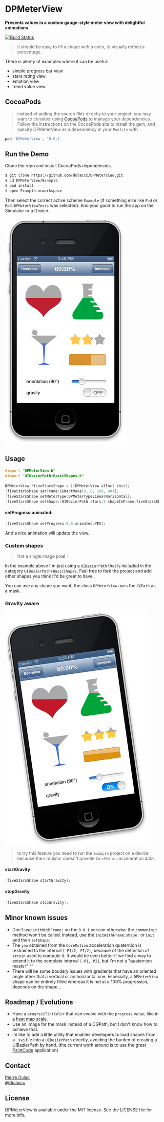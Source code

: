 # DPMeterView
**Presents values in a custom gauge-style meter view with delightful animations**

[![Build Status](https://travis-ci.org/dulaccc/DPMeterView.png)](https://travis-ci.org/dulaccc/DPMeterView)

> It should be easy to fill a shape with a color, to visually reflect a percentage.

There is plenty of examples where it can be useful: 

* simple progress bar view
* stars rating view
* emotion view
* trend value view

## CocoaPods

> Instead of adding the source files directly to your project, you may want to consider using [CocoaPods](http://cocoapods.org/) to manage your dependencies. Follow the instructions on the CocoaPods site to install the gem, and specify DPMeterView as a dependency in your `Podfile` with

```ruby
pod 'DPMeterView', '0.0.1'
```

## Run the Demo

Clone the repo and install CocoaPods dependencies.

```sh
$ git clone https://github.com/dulaccc/DPMeterView.git
$ cd DPMeterView/Example
$ pod install
$ open Example.xcworkspace
```

Then select the correct active scheme `Example` (if something else like `Pod` or `Pod-DPMeterViewTests` was selected).
And your good to run the app on the Simulator or a Device.

![iPhone portrait](Screenshots/iphone-portrait.png)

## Usage

```objective-c
#import "DPMeterView.h"
#import "UIBezierPath+BasicShapes.h"

DPMeterView *fiveStarsShape = [[DPMeterView alloc] init];
[fiveStarsShape setFrame:CGRectMake(0, 0, 200, 40)];
[fiveStarsShape setMeterType:DPMeterTypeLinearHorizontal];
[fiveStarsShape setShape:[UIBezierPath stars:5 shapeInFrame:fiveStarsShape.bounds].CGPath];
```

#### setProgress:animated:

```objective-c
[fiveStarsShape setProgress:0.6 animated:YES];
```

And a nice animation will update the view.

### Custom shapes

> Not a single image pixel !

In the example above I'm just using a `UIBezierPath` that is included in the category `UIBezierPath+BasicShapes`. Feel free to fork the project and add other shapes you think it'd be great to have.

You can use any shape you want, the class `DPMeterView` uses the `CGPath` as a mask.

### Gravity aware

![iPhone portrait](Screenshots/iphone-with-gravity.png)

> to try this feature you need to run the `Example` project on a device because the simulator doesn't provide `CoreMotion` acceleration data.

#### startGravity

```objective-c
[fiveStarsShape startGravity];
```
#### stopGravity

```objective-c
[fiveStarsShape stopGravity];
```

## Minor known issues

* Don't use `initWithFrame:` on the `0.0.1` version otherwise the `commonInit` method won't be called. Instead, use the `initWithFrame:shape:` or `init` and then `setShape:`
* The `yaw` obtained from the `CoreMotion` acceleration quaternion is restrained to the interval `[-PI/2, PI/2]`, because of the definition of `arcsin` used to compute it. It would be even better if we find a way to extend it to the complete interval `[-PI, PI]`, but I'm not a "quaternion master" ^^ 
* There will be some boudary issues with gradients that have an oriented angle other that a vertical or an horizontal one. Especially, a `DPMeterView` shape can be entirely filled whereas it is not at a 100% progression, depends on the shape… 

## Roadmap / Evolutions
 
* Have a `progressTintColor` that can evolve with the `progress` value, like in a [heat map scale](http://www.energyvanguard.com/Portals/88935/images/home-energy-rating-hers-index-scale-resized-600.jpg).
* Use an image for the mask instead of a CGPath, but I don't know how to achieve that.
* I'd like to add a little utility that enables developers to load shapes from  a `.svg` file into a `UIBezierPath` directly, avoiding the burden of creating a UIBezierPath by hand. (the current work around is to use the great [PaintCode](http://www.paintcodeapp.com/) application)

## Contact

[Pierre Dulac](http://github.com/dulaccc)  
[@dulaccc](https://twitter.com/dulaccc)

## License
DPMeterView is available under the MIT license. See the LICENSE file for more info.
